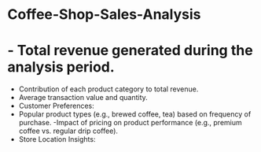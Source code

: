 # Coffee-Shop-Sales-Analysis

# - Total revenue generated during the analysis period.
- Contribution of each product category to total revenue.
-  Average transaction value and quantity.
- Customer Preferences:
- Popular product types (e.g., brewed coffee, tea) based on frequency of purchase.
-Impact of pricing on product performance (e.g., premium coffee vs. regular drip coffee).
- Store Location Insights:
